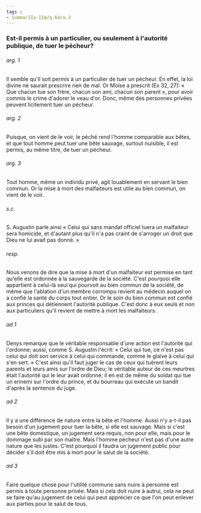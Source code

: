 ```yaml
---
tags : 
- Summa/IIa-IIæ/q.64/a.3
---
```


### Est-il permis à un particulier, ou seulement à l'autorité publique, de tuer le pécheur?

###### arg. 1
Il semble qu'il soit permis à un particulier de tuer un pécheur. En effet, la loi divine ne saurait prescrire rien de mal. Or Moïse a prescrit (Ex 32, 27): « Que chacun tue son frère, chacun son ami, chacun son parent », pour avoir commis le crime d'adorer le veau d'or. Donc, même des personnes privées peuvent licitement tuer un pécheur. 

###### arg. 2
Puisque, on vient de le voir, le péché rend l'homme comparable aux bêtes, et que tout homme peut tuer une bête sauvage, surtout nuisible, il est permis, au même titre, de tuer un pécheur. 

###### arg. 3
Tout homme, même un individu privé, agit louablement en servant le bien commun. Or la mise à mort des malfaiteurs est utile au bien commun, on vient de le voir. 

###### s.c.
S. Augustin parle ainsi « Celui qui sans mandat officiel tuera un malfaiteur sera homicide, et d'autant plus qu'il n'a pas craint de s'arroger un droit que Dieu ne lui avait pas donné. » 

###### resp.
Nous venons de dire que la mise à mort d'un malfaiteur est permise en tant qu'elle est ordonnée à la sauvegarde de la société. C'est pourquoi elle appartient à celui-là seul qui pourvoit au bien commun de la société, de même que l'ablation d'un membre corrompu revient au médecin auquel on a confié la santé du corps tout entier. Or le soin du bien commun est confié aux princes qui détiennent l'autorité publique. C'est donc à eux seuls et non aux particuliers qu'il revient de mettre à mort les malfaiteurs. 

###### ad 1
Denys remarque que le véritable responsable d'une action est l'autorité qui l'ordonne; aussi, comme S. Augustin l'écrit: « Celui qui tue, ce n'est pas celui qui doit son service à celui qui commande, comme le glaive à celui qui s'en sert. » C'est ainsi qu'il faut juger le cas de ceux qui tuèrent leurs parents et leurs amis sur l'ordre de Dieu; le véritable auteur de ces meurtres était l'autorité qui le leur avait ordonné; il en est de même du soldat qui tue un ennemi sur l'ordre du prince, et du bourreau qui exécute un bandit d'après la sentence du juge. 

###### ad 2
Il y a une différence de nature entre la bête et l'homme. Aussi n'y a-t-il pas besoin d'un jugement pour tuer la bête, si elle est sauvage. Mais si c'est une bête domestique, un jugement sera requis, non pour elle, mais pour le dommage subi par son maître. Mais l'homme pécheur n'est pas d'une autre nature que les justes. C'est pourquoi il faudra un jugement public pour décider s'il doit être mis à mort pour le salut de la société. 

###### ad 3
Faire quelque chose pour l'utilité commune sans nuire à personne est permis à toute personne privée. Mais si cela doit nuire à autrui, cela ne peut se faire qu'au jugement de celui qui peut apprécier ce que l'on peut enlever aux parties pour le salut de tous. 

